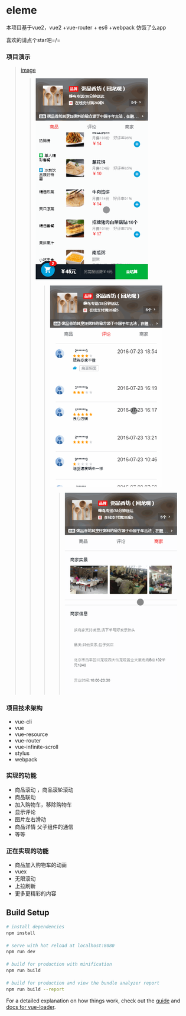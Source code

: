# eleme

本项目基于vue2，vue2 +vue-router + es6 +webpack 仿饿了么app   
  
喜欢的请点个star吧=/=  

### 项目演示  

>[image](https://github.com/childmoon/Eleme/blob/master/GifPic/lol3.gif)  
>>![image](https://github.com/childmoon/Eleme/blob/master/GifPic/lol4.gif)  
>>>![image](https://github.com/childmoon/Eleme/blob/master/GifPic/lol5.gif)  
>>>>![image](https://github.com/childmoon/Eleme/blob/master/GifPic/lol6.gif)  

### 项目技术架构
* vue-cli
* vue
* vue-resource
* vue-router
* vue-infinite-scroll
* stylus
* webpack

###  实现的功能
* 商品滚动 ，商品滚轮滚动
* 商品联动
* 加入购物车，移除购物车
* 显示评论
* 图片左右滑动
* 商品详情 父子组件的通信
* 等等

###  正在实现的功能
* 商品加入购物车的动画
* vuex
* 无限滚动
* 上拉刷新
* 更多更精彩的内容

## Build Setup

``` bash
# install dependencies
npm install

# serve with hot reload at localhost:8080
npm run dev

# build for production with minification
npm run build

# build for production and view the bundle analyzer report
npm run build --report
```

For a detailed explanation on how things work, check out the [guide](http://vuejs-templates.github.io/webpack/) and [docs for vue-loader](http://vuejs.github.io/vue-loader).
